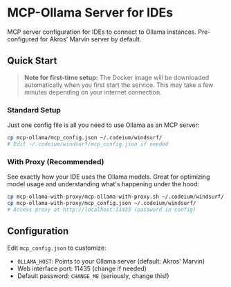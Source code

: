 # MCP-Ollama Server for IDEs

MCP server configuration for IDEs to connect to Ollama instances. Pre-configured for Akros' Marvin server by default.

## Quick Start

> **Note for first-time setup:** The Docker image will be downloaded automatically when you first start the service. This may take a few minutes depending on your internet connection.

### Standard Setup
Just one config file is all you need to use Ollama as an MCP server:
```bash
cp mcp-ollama/mcp_config.json ~/.codeium/windsurf/
# Edit ~/.codeium/windsurf/mcp_config.json if needed
```

### With Proxy (Recommended)
See exactly how your IDE uses the Ollama models. Great for optimizing model usage and understanding what's happening under the hood:
```bash
cp mcp-ollama-with-proxy/mcp-ollama-with-proxy.sh ~/.codeium/windsurf/
cp mcp-ollama-with-proxy/mcp_config.json ~/.codeium/windsurf/
# Access proxy at http://localhost:11435 (password in config)
```

## Configuration

Edit `mcp_config.json` to customize:
- `OLLAMA_HOST`: Points to your Ollama server (default: Akros' Marvin)
- Web interface port: 11435 (change if needed)
- Default password: `CHANGE_ME` (seriously, change this!)
